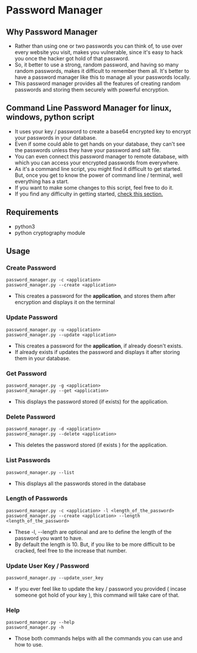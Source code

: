 # Password Manager

## Why Password Manager

  * Rather than using one or two passwords you can think of, to use over every website you visit, makes you vulnerable,
  since it's easy to hack you once the hacker got hold of that password.
  * So, it better to use a strong, random password, and having so many random passwords, makes it difficult to remember them
  all. It's better to have a password manager like this to manage all your passwords locally.
  * This password manager provides all the features of creating random passwords and storing them securely with powerful encryption.

## Command Line Password Manager for linux, windows, python script
 
  * It uses your key / password to create a base64 encrypted key to encrypt your passwords in your database.
  * Even if some could able to get hands on your database, they can't see the passwords unless they have your password and salt file.
  * You can even connect this password manager to remote database, with which you can access your encrypted passwords from everywhere.
  * As it's a command line script, you might find it difficult to get started. But, once you get to know the 
  power of command line / terminal, well everything has a start. 
  * If you want to make some changes to this script, feel free to do it.
  * If you find any difficulty in getting started, [check this section.](#usage)
  
## Requirements

  * python3
  * python cryptography module

## Usage

### Create Password

 ```
 password_manager.py -c <application> 
 password_manager.py --create <application>
 ```
  * This creates a password for the **application**, and stores them after encryption and displays it on the terminal
  
### Update Password

 ```
 password_manager.py -u <application> 
 password_manager.py --update <application>
 ```
  * This creates a password for the **application**, if already doesn't exists.
  * If already exists if updates the password and displays it after storing them in your database.
  
### Get Password

  ```
 password_manager.py -g <application> 
 password_manager.py --get <application>
 ```
  * This displays the password stored (if exists) for the application.
  
### Delete Password

  ```
 password_manager.py -d <application> 
 password_manager.py --delete <application>
 ```
  * This deletes the password stored (if exists ) for the application.
  
### List Passwords

  ```
  password_manager.py --list
  ```
  * This displays all the passwords stored in the database
  
### Length of Passwords

  ```
  password_manager.py -c <application> -l <length_of_the_password>
  password_manager.py --create <application> --length <length_of_the_password>
  ```
  * These -l, --length are optional and are to define the length of the password you want to have.
  * By default the length is 10. But, if you like to be more difficult to be cracked, feel free to the increase that number. 
  
### Update User Key / Password

  ```
  password_manager.py --update_user_key
  ```
  * If you ever feel like to update the key / password you provided ( incase someone got hold of your key ), this command will take care of that.
 
### Help
  
  ```
  password_manager.py --help
  password_manager.py -h
  ```
  * Those both commands helps with all the commands you can use and how to use.
  
  
  
  
  
